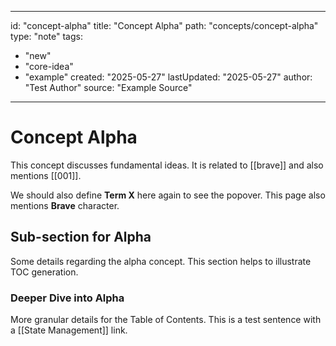
---
id: "concept-alpha"
title: "Concept Alpha"
path: "concepts/concept-alpha"
type: "note"
tags:
  - "new"
  - "core-idea"
  - "example"
created: "2025-05-27"
lastUpdated: "2025-05-27"
author: "Test Author"
source: "Example Source"
---
# Concept Alpha

This concept discusses fundamental ideas.
It is related to [[brave]] and also mentions [[001]].

We should also define **Term X** here again to see the popover. This page also mentions **Brave** character.

## Sub-section for Alpha
Some details regarding the alpha concept. This section helps to illustrate TOC generation.

### Deeper Dive into Alpha
More granular details for the Table of Contents.
This is a test sentence with a [[State Management]] link.
